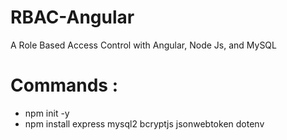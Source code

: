 # RBAC-Angular
A Role Based Access Control with Angular, Node Js, and MySQL
# Commands :
- npm init -y
- npm install express mysql2 bcryptjs jsonwebtoken dotenv